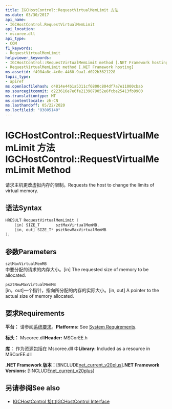 ```yaml
---
title: IGCHostControl::RequestVirtualMemLimit 方法
ms.date: 03/30/2017
api_name:
- IGCHostControl.RequestVirtualMemLimit
api_location:
- mscoree.dll
api_type:
- COM
f1_keywords:
- RequestVirtualMemLimit
helpviewer_keywords:
- IGCHostControl::RequestVirtualMemLimit method [.NET Framework hosting]
- RequestVirtualMemLimit method [.NET Framework hosting]
ms.assetid: f4984a8c-4c0e-4460-9aa1-d022b3621228
topic_type:
- apiref
ms.openlocfilehash: d4814e44b1a5311cf6800c804df7a7e11000cbab
ms.sourcegitcommit: d223616e7e6fe2139079052e6fcbe25413fb9900
ms.translationtype: MT
ms.contentlocale: zh-CN
ms.lasthandoff: 05/22/2020
ms.locfileid: "83805140"
---
```

# <a name="igchostcontrolrequestvirtualmemlimit-method"></a><span data-ttu-id="8f92f-102">IGCHostControl::RequestVirtualMemLimit 方法</span><span class="sxs-lookup"><span data-stu-id="8f92f-102">IGCHostControl::RequestVirtualMemLimit Method</span></span>
<span data-ttu-id="8f92f-103">请求主机更改虚拟内存的限制。</span><span class="sxs-lookup"><span data-stu-id="8f92f-103">Requests the host to change the limits of virtual memory.</span></span>  
  
## <a name="syntax"></a><span data-ttu-id="8f92f-104">语法</span><span class="sxs-lookup"><span data-stu-id="8f92f-104">Syntax</span></span>  
  
```cpp  
HRESULT RequestVirtualMemLimit (  
    [in] SIZE_T       sztMaxVirtualMemMB,  
    [in, out] SIZE_T* psztNewMaxVirtualMemMB  
);  
```  
  
## <a name="parameters"></a><span data-ttu-id="8f92f-105">参数</span><span class="sxs-lookup"><span data-stu-id="8f92f-105">Parameters</span></span>  
 `sztMaxVirtualMemMB`  
 <span data-ttu-id="8f92f-106">中要分配的请求的内存大小。</span><span class="sxs-lookup"><span data-stu-id="8f92f-106">[in] The requested size of memory to be allocated.</span></span>  
  
 `psztNewMaxVirtualMemMB`  
 <span data-ttu-id="8f92f-107">[in，out]一个指针，指向所分配的内存的实际大小。</span><span class="sxs-lookup"><span data-stu-id="8f92f-107">[in, out] A pointer to the actual size of memory allocated.</span></span>  
  
## <a name="requirements"></a><span data-ttu-id="8f92f-108">要求</span><span class="sxs-lookup"><span data-stu-id="8f92f-108">Requirements</span></span>  
 <span data-ttu-id="8f92f-109">**平台：** 请参阅[系统要求](../../get-started/system-requirements.md)。</span><span class="sxs-lookup"><span data-stu-id="8f92f-109">**Platforms:** See [System Requirements](../../get-started/system-requirements.md).</span></span>  
  
 <span data-ttu-id="8f92f-110">**标头：** Mscoree.dll</span><span class="sxs-lookup"><span data-stu-id="8f92f-110">**Header:** MSCorEE.h</span></span>  
  
 <span data-ttu-id="8f92f-111">**库：** 作为资源包括在 Mscoree.dll 中</span><span class="sxs-lookup"><span data-stu-id="8f92f-111">**Library:** Included as a resource in MSCorEE.dll</span></span>  
  
 <span data-ttu-id="8f92f-112">**.NET Framework 版本：**[!INCLUDE[net_current_v20plus](../../../../includes/net-current-v20plus-md.md)]</span><span class="sxs-lookup"><span data-stu-id="8f92f-112">**.NET Framework Versions:** [!INCLUDE[net_current_v20plus](../../../../includes/net-current-v20plus-md.md)]</span></span>  
  
## <a name="see-also"></a><span data-ttu-id="8f92f-113">另请参阅</span><span class="sxs-lookup"><span data-stu-id="8f92f-113">See also</span></span>

- [<span data-ttu-id="8f92f-114">IGCHostControl 接口</span><span class="sxs-lookup"><span data-stu-id="8f92f-114">IGCHostControl Interface</span></span>](igchostcontrol-interface.md)

